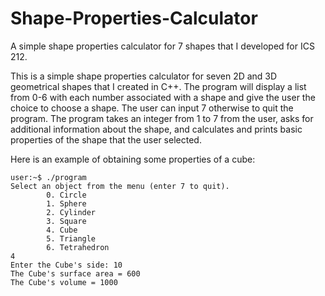 # Shape-Properties-Calculator
A simple shape properties calculator for 7 shapes that I developed for ICS 212.

This is a simple shape properties calculator for seven 2D and 3D geometrical shapes that I created in C++. The program will display a list from 0-6 with each number associated with a shape and give the user the choice to choose a shape. The user can input 7 otherwise to quit the program. The program takes an integer from 1 to 7 from the user, asks for additional information about the shape, and calculates and prints basic properties of the shape that the user selected.   

Here is an example of obtaining some properties of a cube:

```
user:~$ ./program
Select an object from the menu (enter 7 to quit).
        0. Circle
        1. Sphere
        2. Cylinder
        3. Square
        4. Cube
        5. Triangle
        6. Tetrahedron
4
Enter the Cube's side: 10
The Cube's surface area = 600
The Cube's volume = 1000
```
